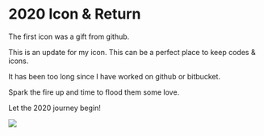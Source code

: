# 2020 Icon & Return

The first icon was a gift from github.  

This is an update for my icon. This can be a perfect place to keep codes & icons.  

It has been too long since I have worked on github or bitbucket.  

Spark the fire up and time to flood them some love.  

Let the 2020 journey begin!  

![](https://albertpark.me/cdn/albertpark-180x180.png)
